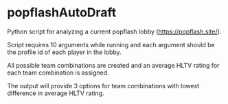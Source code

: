 # popflashAutoDraft
Python script for analyzing a current popflash lobby (https://popflash.site/). 

Script requires 10 arguments while running and each argument should be the profile id of each player in the lobby. 

All possible team combinations are created and an average HLTV rating for each team combination is assigned. 

The output will provide 3 options for team combinations with lowest difference in average HLTV rating.
